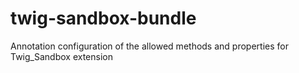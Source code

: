 twig-sandbox-bundle
===================

Annotation configuration of the allowed methods and properties for Twig_Sandbox extension
